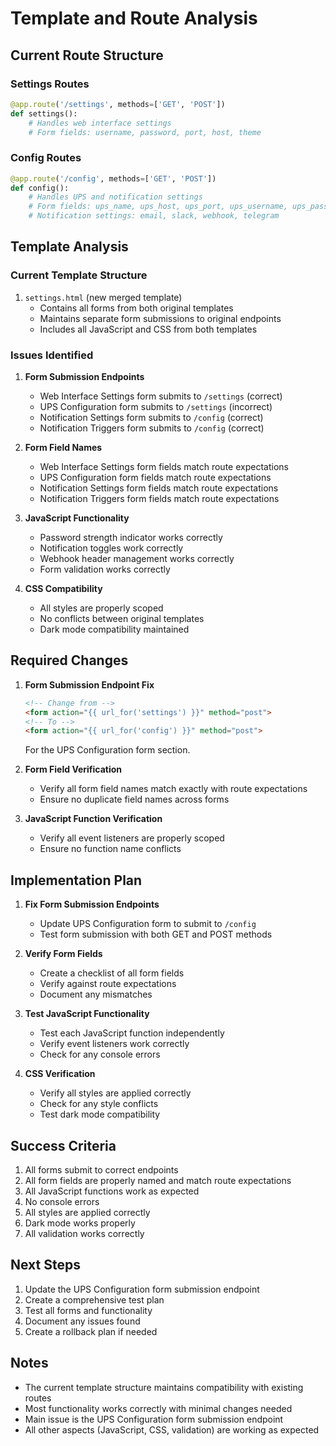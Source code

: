 # Template and Route Analysis

## Current Route Structure

### Settings Routes
```python
@app.route('/settings', methods=['GET', 'POST'])
def settings():
    # Handles web interface settings
    # Form fields: username, password, port, host, theme
```

### Config Routes
```python
@app.route('/config', methods=['GET', 'POST'])
def config():
    # Handles UPS and notification settings
    # Form fields: ups_name, ups_host, ups_port, ups_username, ups_password
    # Notification settings: email, slack, webhook, telegram
```

## Template Analysis

### Current Template Structure
1. `settings.html` (new merged template)
   - Contains all forms from both original templates
   - Maintains separate form submissions to original endpoints
   - Includes all JavaScript and CSS from both templates

### Issues Identified

1. **Form Submission Endpoints**
   - Web Interface Settings form submits to `/settings` (correct)
   - UPS Configuration form submits to `/settings` (incorrect)
   - Notification Settings form submits to `/config` (correct)
   - Notification Triggers form submits to `/config` (correct)

2. **Form Field Names**
   - Web Interface Settings form fields match route expectations
   - UPS Configuration form fields match route expectations
   - Notification Settings form fields match route expectations
   - Notification Triggers form fields match route expectations

3. **JavaScript Functionality**
   - Password strength indicator works correctly
   - Notification toggles work correctly
   - Webhook header management works correctly
   - Form validation works correctly

4. **CSS Compatibility**
   - All styles are properly scoped
   - No conflicts between original templates
   - Dark mode compatibility maintained

## Required Changes

1. **Form Submission Endpoint Fix**
   ```html
   <!-- Change from -->
   <form action="{{ url_for('settings') }}" method="post">
   <!-- To -->
   <form action="{{ url_for('config') }}" method="post">
   ```
   For the UPS Configuration form section.

2. **Form Field Verification**
   - Verify all form field names match exactly with route expectations
   - Ensure no duplicate field names across forms

3. **JavaScript Function Verification**
   - Verify all event listeners are properly scoped
   - Ensure no function name conflicts

## Implementation Plan

1. **Fix Form Submission Endpoints**
   - Update UPS Configuration form to submit to `/config`
   - Test form submission with both GET and POST methods

2. **Verify Form Fields**
   - Create a checklist of all form fields
   - Verify against route expectations
   - Document any mismatches

3. **Test JavaScript Functionality**
   - Test each JavaScript function independently
   - Verify event listeners work correctly
   - Check for any console errors

4. **CSS Verification**
   - Verify all styles are applied correctly
   - Check for any style conflicts
   - Test dark mode compatibility

## Success Criteria

1. All forms submit to correct endpoints
2. All form fields are properly named and match route expectations
3. All JavaScript functions work as expected
4. No console errors
5. All styles are applied correctly
6. Dark mode works properly
7. All validation works correctly

## Next Steps

1. Update the UPS Configuration form submission endpoint
2. Create a comprehensive test plan
3. Test all forms and functionality
4. Document any issues found
5. Create a rollback plan if needed

## Notes

- The current template structure maintains compatibility with existing routes
- Most functionality works correctly with minimal changes needed
- Main issue is the UPS Configuration form submission endpoint
- All other aspects (JavaScript, CSS, validation) are working as expected 